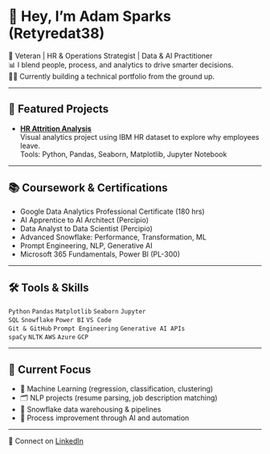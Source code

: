 # 👋 Hey, I’m Adam Sparks (Retyredat38)

🎯 Veteran | HR & Operations Strategist | Data & AI Practitioner  
📊 I blend people, process, and analytics to drive smarter decisions.  
👨‍💻 Currently building a technical portfolio from the ground up.

---

## 🔧 Featured Projects

- **[HR Attrition Analysis](https://github.com/Retyredat38/hr-attrition-analysis)**  
  Visual analytics project using IBM HR dataset to explore why employees leave.  
  Tools: Python, Pandas, Seaborn, Matplotlib, Jupyter Notebook

---

## 📚 Coursework & Certifications

- Google Data Analytics Professional Certificate (180 hrs)  
- AI Apprentice to AI Architect (Percipio)  
- Data Analyst to Data Scientist (Percipio)  
- Advanced Snowflake: Performance, Transformation, ML  
- Prompt Engineering, NLP, Generative AI  
- Microsoft 365 Fundamentals, Power BI (PL-300)

---

## 🛠️ Tools & Skills

`Python` `Pandas` `Matplotlib` `Seaborn` `Jupyter`  
`SQL` `Snowflake` `Power BI` `VS Code`  
`Git & GitHub` `Prompt Engineering` `Generative AI APIs`  
`spaCy` `NLTK` `AWS` `Azure` `GCP`

---

## 🧭 Current Focus

- 🧠 Machine Learning (regression, classification, clustering)
- 🗂️ NLP projects (resume parsing, job description matching)
- 🧊 Snowflake data warehousing & pipelines
- 🔄 Process improvement through AI and automation

---

🔗 Connect on [LinkedIn](https://www.linkedin.com/in/adam-b-sparks/)
